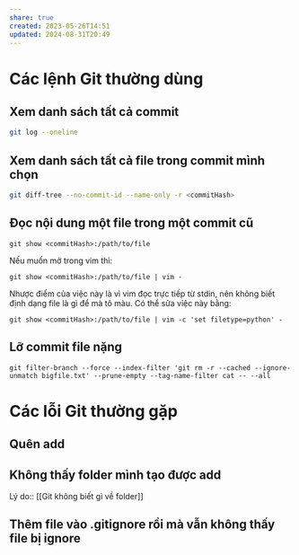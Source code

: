 ```yaml
---
share: true
created: 2023-05-26T14:51
updated: 2024-08-31T20:49
---
```

# Các lệnh Git thường dùng
## Xem danh sách tất cả commit
```bash
git log --oneline
```
## Xem danh sách tất cả file trong commit mình chọn
```bash
git diff-tree --no-commit-id --name-only -r <commitHash>
```

## Đọc nội dung một file trong một commit cũ
```
git show <commitHash>:/path/to/file
```
Nếu muốn mở trong vim thì:
```
git show <commitHash>:/path/to/file | vim -
```
Nhược điểm của việc này là vì vim đọc trực tiếp từ stdin, nên không biết định dạng file là gì để mà tô màu. Có thể sửa việc này bằng:
```
git show <commitHash>:/path/to/file | vim -c 'set filetype=python' -
```

## Lỡ commit file nặng
```
git filter-branch --force --index-filter 'git rm -r --cached --ignore-unmatch bigfile.txt' --prune-empty --tag-name-filter cat -- --all
```

# Các lỗi Git thường gặp 
## Quên add
## Không thấy folder mình tạo được add
Lý do:: [[Git không biết gì về folder]]
## Thêm file vào  .gitignore rồi mà vẫn không thấy file bị ignore